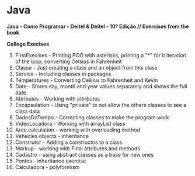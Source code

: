 # Java

**Java - Como Programar - Deitel & Deitel - 10º Edição // Exercises from the book**

**College Execises**

1. FirstExecises - Printing POO with asterisks, printing a "\*" for it iteration of the loop, converting Celsius in Fahrenheit
2. Classe - Just creating a class and an object from this class
3. Service - Including classes in packages
4. Temperatures - Converting Celsius to Fahrenheit and Kevin
5. Date - Stores day, month and year values separately and shows the full date
6. Attributes - Working with attributes
7. Encapsulation - Using "private" to not allow the others classes to see a class data
8. DadosDoTempo - Correcting classes to make the program work
9. VideoLocadora - Working with arrayList class
10. Area calculation - working with overloading method
11. Vehecles objects - inheritance
12. Construtor - Adding a constructos to a class
13. Markup - working with Final attributes and methods
14. Cadastro - using abstract classes as a base for new ones
15. Pontos - inheritance exercise
16. Calculadora - polyformism
